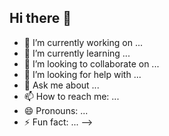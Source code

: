 ## Hi there 👋

<!--
**AlbertoRepara/AlbertoRepara** is a ✨ _special_ ✨ repository because its `README.md` (this file) appears on your GitHub profile.

## ANALISTA QA MANUAL | QA TESTER | PRUEBAS FUNCIONALES Y DE API -->


- 🔭 I’m currently working on ...
- 🌱 I’m currently learning ...
- 👯 I’m looking to collaborate on ...
- 🤔 I’m looking for help with ...
- 💬 Ask me about ...
- 📫 How to reach me: ...
- 😄 Pronouns: ...
- ⚡ Fun fact: ...
-->
